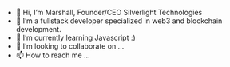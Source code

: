 - 👋 Hi, I’m Marshall, Founder/CEO Silverlight Technologies
- 👀 I’m a fullstack developer specialized in web3 and blockchain development.
- 🌱 I’m currently learning Javascript :)
- 💞️ I’m looking to collaborate on ...
- 📫 How to reach me ...

<!---
Marshall-21/Marshall-21 is a ✨ special ✨ repository because its `README.md` (this file) appears on your GitHub profile.
You can click the Preview link to take a look at your changes.
--->
